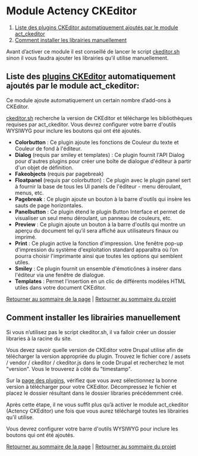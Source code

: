 # Module Actency CKEditor <a id="module"></a>
1. [Liste des plugins CKEditor automatiquement ajoutés par le module act_ckeditor](#list)
2. [Comment installer les librairies manuellement](#manually)

Avant d’activer ce module il est conseillé de lancer le script [ckeditor.sh](../../../../scripts/drupal/LISEZMOI.md) sinon il vous faudra ajouter les librairies qu’il utilise manuellement.


## Liste des [plugins CKEditor](http://ckeditor.com/addons/plugins/all ) automatiquement ajoutés par le module act_ckeditor:<a id="list"></a>
Ce module ajoute automatiquement un certain nombre d’add-ons à CKEditor.

[ckeditor.sh](../../../../scripts/drupal/LISEZMOI.md) recherche la version de CKEditor et télécharge les bibliothèques requises par act_ckeditor. Vous devrez configurer votre barre d'outils WYSIWYG pour inclure les boutons qui ont été ajoutés.

- **Colorbutton** : Ce plugin ajoute les fonctions de Couleur du texte et Couleur de fond à l'éditeur.
- **Dialog** (requis par smiley et templates) : Ce plugin fournit l'API Dialog pour d'autres plugins pour créer une boîte de dialogue d'éditeur à partir d'un objet de définition.
- **Fakeobjects** (requis par pagebreak)
- **Floatpanel** (requis par colorbutton) : Ce plugin avec le plugin panel sert à fournir la base de tous les UI panels de l'éditeur - menu déroulant, menus, etc.
- **Pagebreak** : Ce plugin ajoute un bouton à la barre d'outils qui insère les sauts de page horizontales.
- **Panelbutton** : Ce plugin étend le plugin Button Interface et permet de visualiser un seul menu déroulant, un panneau de couleurs, etc.
- **Preview** : Ce plugin ajoute un bouton à la barre d'outils qui montre un aperçu du document tel qu’il sera affiché aux utilisateurs finaux ou imprimé.
- **Print** : Ce plugin active la fonction d'impression. Une fenêtre pop-up d'impression du système d'exploitation standard apparaîtra où l’on pourra choisir l'imprimante ainsi que toutes les options qui semblent utiles.
- **Smiley** : Ce plugin fournit un ensemble d'émoticônes à insérer dans l'éditeur via une fenêtre de dialogue.
- **Templates** : Permet l'insertion en un clic de différents modèles HTML utiles dans votre document CKEditor.

[Retourner au sommaire de la page](#module) | [Retourner au sommaire du projet](../../../../LISEZMOI.md)

## Comment installer les librairies manuellement<a id="manually"></a>
Si vous n’utilisez pas le script ckeditor.sh, il va falloir créer un dossier libraries à la racine du site.

Vous devez savoir quelle version de CKEditor votre Drupal utilise afin de télécharger la version appropriée du plugin. Trouvez le fichier core / assets / vendor / ckeditor / ckeditor.js dans le code Drupal et recherchez le mot "version". Vous le trouverez à côté du "timestamp".

Sur la [page des plugins](http://ckeditor.com/addons/plugins/all), vérifiez que vous avez sélectionnez la bonne version à télécharger pour votre CKEditor. Décompressez le fichier et placez le dossier résultant dans le dossier libraries précédemment créé.

Après cette étape, il ne vous suffit plus qu’à activer le module act_ckeditor (Actency CKEditor) une fois que vous aurez téléchargé toutes les librairies qu’il utilise.

Vous devrez configurer votre barre d'outils WYSIWYG pour inclure les boutons qui ont été ajoutés.

[Retourner au sommaire de la page](#module) | [Retourner au sommaire du projet](../../../../LISEZMOI.md)
